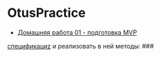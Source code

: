 # OtusPractice

- [Домашняя работа 01 - подготовка MVP](Steps/HomeWork_01.md)


[спецификациz](https://github.com/OtusTeam/highload/blob/master/homework/openapi.json) и реализовать в ней методы: ###
